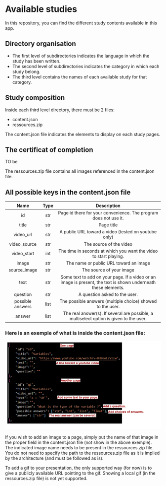 # Available studies

In this repository, you can find the different study contents available in this app.

## Directory organisation
* The first level of subdirectories indicates the language in which the study has been written.
* The second level of subdirectories indicates the category in which each study belong.
* The third level contains the names of each available study for that category.

## Study composition
Inside each third level directory, there must be 2 files:
* content.json
* ressources.zip

The content.json file indicates the elements to display on each study pages.

## The certificat of completion
TO be 

The ressources.zip file contains all images referenced in the content.json file.

## All possible keys in the content.json file
| Name   | Type   | Description |
| :----: | :----: |    :----:   |
| id   | str  | Page id there for your convenience. The program does not use it.  |
| title | str | Page title |
| video_url | str | A public URL toward a video (tested on youtube only) | 
| video_source | str | The source of the video |
| video_start | int | The time in seconds at which you want the video to start playing. |
| image | str | The name or public URL toward an image |
| source_image | str | The source of your image |
| text | str | Some text to add on your page. If a video or an image is present, the text is shown underneath these elements. |
| question | str | A question asked to the user. |
| possible answers | list | The possible answers (multiple choice) showed to the user. |
| answer | list | The real answer(s). If several are possible, a multiselect option is given to the user. |

### Here is an exemple of what is inside the content.json file:
![alt text](content_example.png "Title")

If you wish to add an image to a page, simply put the name of that image in the proper field in the content.json file (not show in the above exemple). The indicated image name needs to be present in the ressources.zip file. You do not need to specify the path to the ressources.zip file as it is implied by the architecture (and must be followed as is).

To add a gif to your presentation, the only supported way (for now) is to give a publicly available URL pointing to the gif. Showing a local gif (in the ressources.zip file) is not yet supported.